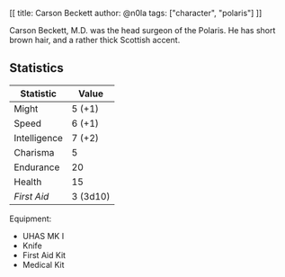 [[
title: Carson Beckett
author: @n0la
tags: ["character", "polaris"]
]]

Carson Beckett, M.D. was the head surgeon of the Polaris. He has short
brown hair, and a rather thick Scottish accent.

## Statistics

| Statistic         | Value
|-------------------|-------------------------
| Might             | 5 (+1)
| Speed             | 6 (+1)
| Intelligence      | 7 (+2)
| Charisma          | 5
| Endurance         | 20
| Health            | 15
| *First Aid*       | 3 (3d10)

Equipment:

* UHAS MK I
* Knife
* First Aid Kit
* Medical Kit
